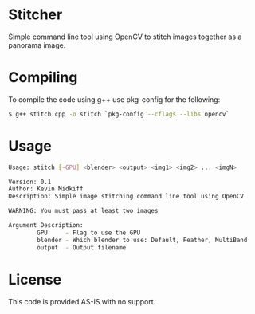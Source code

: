 # Stitcher
Simple command line tool using OpenCV to stitch images together as a panorama image.

# Compiling
To compile the code using g++ use pkg-config for the following:
```sh
$ g++ stitch.cpp -o stitch `pkg-config --cflags --libs opencv`
```

# Usage

```sh
Usage: stitch [-GPU] <blender> <output> <img1> <img2> ... <imgN>

Version: 0.1
Author: Kevin Midkiff
Description: Simple image stitching command line tool using OpenCV

WARNING: You must pass at least two images

Argument Description:
        GPU     - Flag to use the GPU
        blender - Which blender to use: Default, Feather, MultiBand
        output  - Output filename
```

# License
This code is provided AS-IS with no support.
